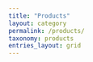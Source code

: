 ```yaml
---
title: "Products"
layout: category
permalink: /products/
taxonomy: products
entries_layout: grid
---
```


